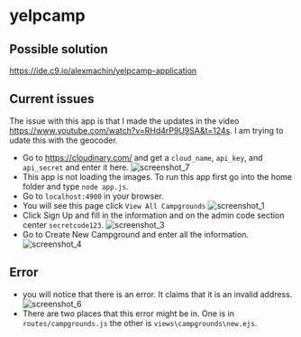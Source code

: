 # yelpcamp

## Possible solution
https://ide.c9.io/alexmachin/yelpcamp-application

## Current issues
The issue with this app is that I made the updates in the video https://www.youtube.com/watch?v=RHd4rP9U9SA&t=124s.  I am trying to udate this with the geocoder.
- Go to https://cloudinary.com/ and get a `cloud_name`, `api_key`, and `api_secret` and enter it here.
![screenshot_7](https://user-images.githubusercontent.com/21030885/45027868-a62a7100-b07d-11e8-969d-9274174a6f28.jpg)
- This app is not loading the images.  To run this app first go into the home folder and type `node app.js`.
- Go to `localhost:4900` in your browser.
- You will see this page click `View All Campgrounds`
![screenshot_1](https://user-images.githubusercontent.com/21030885/45027301-015b6400-b07c-11e8-9fc7-1efaf9d5350b.jpg)
- Click Sign Up and fill in the information and on the admin code section center `secretcode123`.
![screenshot_3](https://user-images.githubusercontent.com/21030885/45027314-0b7d6280-b07c-11e8-8d4c-dca4adfc6e5a.jpg)
- Go to Create New Campground and enter all the information.
![screenshot_4](https://user-images.githubusercontent.com/21030885/45027322-10daad00-b07c-11e8-81ad-b873b401474c.jpg)
## Error
- you will notice that there is an error.  It claims that it is an invalid address.
![screenshot_6](https://user-images.githubusercontent.com/21030885/45027336-16d08e00-b07c-11e8-8eda-4d5f407cce59.jpg)
- There are two places that this error might be in.  One is in `routes/campgrounds.js`  the other is `views\campgrounds\new.ejs`.
